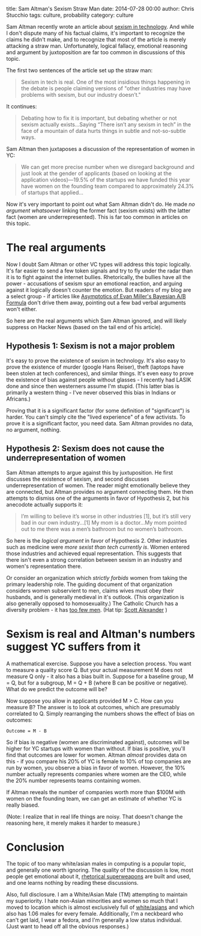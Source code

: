 title: Sam Altman's Sexism Straw Man
date: 2014-07-28 00:00
author: Chris Stucchio
tags: culture, probability
category: culture

Sam Altman recently wrote an article about [sexism in technology](http://blog.ycombinator.com/diversity-and-startups). And while I don't dispute many of his factual claims, it's important to recognize the claims he didn't make, and to recognize that most of the article is merely attacking a straw man. Unfortunately, logical fallacy, emotional reasoning and argument by juxtoposition are far too common in discussions of this topic.

The first two sentences of the article set up the straw man:

> Sexism in tech is real.  One of the most insidious things happening in the debate is people claiming versions of "other industries may have problems with sexism, but our industry doesn’t."

It continues:

> Debating how to fix it is important, but debating whether or not sexism actually exists...Saying “There isn’t any sexism in tech” in the face of a mountain of data hurts things in subtle and not-so-subtle ways.

Sam Altman then juxtaposes a discussion of the representation of women in YC:

> We can get more precise number when we disregard background and just look at the gender of applicants (based on looking at the application videos)—19.5% of the startups we have funded this year have women on the founding team compared to approximately 24.3% of startups that applied...

Now it's very important to point out what Sam Altman didn't do. He made *no argument whatsoever* linking the former fact (sexism exists) with the latter fact (women are underrepresented). This is far too common in articles on this topic.

# The real arguments

Now I doubt Sam Altman or other VC types will address this topic logically. It's far easier to send a few token signals and try to fly under the radar than it is to fight against the internet bullies. Rhetorically, the bullies have all the power - accusations of sexism spur an emotional reaction, and arguing against it logically doesn't counter the emotion. But readers of my blog are a select group - if articles like [Asymptotics of Evan Miller's Bayesian A/B Formula](http://chrisstucchio.com/blog/2014/bayesian_asymptotics.html) don't drive them away, pointing out a few bad verbal arguments won't either.

So here are the real arguments which Sam Altman ignored, and will likely suppress on Hacker News (based on the tail end of his article).

## Hypothesis 1: Sexism is not a major problem

It's easy to prove the existence of sexism in technology. It's also easy to prove the existence of murder (google Hans Reiser), theft (laptops have been stolen at tech conferences), and similar things. It's even easy to prove the existence of bias against people without glasses - I recently had LASIK done and since then westerners assume I'm stupid. (This latter bias is primarily a western thing - I've never observed this bias in Indians or Africans.)

Proving that it is a significant factor (for some definition of "significant") is harder. You can't simply cite the "lived experience" of a few activists. To prove it is a significant factor, you need data. Sam Altman provides no data, no argument, nothing.

## Hypothesis 2: Sexism does not cause the underrepresentation of women

Sam Altman attempts to argue against this by juxtuposition. He first discusses the existence of sexism, and second discusses underrepresentation of women. The reader might emotionally believe they are connected, but Altman provides no argument connecting them. He then attempts to dismiss one of the arguments in favor of Hypothesis 2, but his anecodote actually supports it:

> I’m willing to believe it’s worse in other industries [1], but it’s still very bad in our own industry...[1] My mom is a doctor...My mom pointed out to me there was a men’s bathroom but no women’s bathroom.

So here is the *logical argument* in favor of Hypothesis 2. Other industries such as medicine were *more sexist than tech currently is*. Women entered those industries and achieved equal representation. This suggests that there isn't even a strong correlation between sexism in an industry and women's representation there.

Or consider an organization which *strictly forbids* women from taking the primary leadership role. The guiding document of that organization considers women subservient to men, claims wives must obey their husbands, and is generally medieval in it's outlook. (This organization is also generally opposed to homosexuality.) The Catholic Church has a diversity problem - it has [too few men](http://www.jsonline.com/news/religion/with-leadership-dominated-by-women-churches-reaching-out-to-men-b99135844z1-233951051.html). (Hat tip: [Scott Alexander](http://slatestarcodex.com/2014/01/12/a-response-to-apophemi-on-triggers/) )

# Sexism is real and Altman's numbers suggest YC suffers from it

A mathematical exercise. Suppose you have a selection process. You want to measure a quality score Q. But your actual measurement M does not measure Q only - it also has a bias built in. Suppose for a baseline group, M = Q, but for a subgroup, M = Q + B (where B can be positive or negative). What do we predict the outcome will be?

Now suppose you allow in applicants provided M > C. How can you measure B? The answer is to look at outcomes, which are presumably correlated to Q. Simply rearranging the numbers shows the effect of bias on outcomes:

    Outcome = M - B

So if bias is negative (women are discriminated against), outcomes will be higher for YC startups with women than without. If bias is positive, you'll find that outcomes are lower for women. Altman *almost* provides data on this - if you compare his 20% of YC is female to 10% of top companies are run by women, you observe a bias in favor of women. However, the 10% number actually represents companies where women are the CEO, while the 20% number represents teams containing women.

If Altman reveals the number of companies worth more than $100M with women on the founding team, we can get an estimate of whether YC is really biased.

(Note: I realize that in real life things are noisy. That doesn't change the reasoning here, it merely makes it harder to measure.)

# Conclusion

The topic of too many white/asian males in computing is a popular topic, and generally one worth ignoring. The quality of the discussion is low, most people get emotional about it, [rhetorical superweapons](http://slatestarcodex.com/2014/05/12/weak-men-are-superweapons/) are built and used, and one learns nothing by reading these discussions.

Also, full disclosure. I am a White/Asian Male (TM) attempting to maintain my superiority. I hate non-Asian minorities and women so much that I moved to location which is almost exclusively full of [white/asians](http://en.wikipedia.org/wiki/Demographics_of_India) and which also has 1.06 males for every female. Additionally, I'm a neckbeard who can't get laid, I wear a fedora, and I'm generally a low status individual. (Just want to head off all the obvious responses.)

